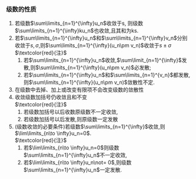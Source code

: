 ### 级数的性质 
1. 若级数$\sum\limits_{n=1}^{\infty}u_n$收敛于s, 则级数$\sum\limits_{n=1}^{\infty}ku_n$也收敛,且其和为ks. 
2. 若$\sum\limits_{n=1}^{\infty}u_n$和$\sum\limits_{n=1}^{\infty}v_n$分别收敛于$s, \sigma$,则$\sum\limits_{n=1}^{\infty}(u_n\pm v_n)$收敛于$s\pm \sigma$  
	$\textcolor{red}{注}$ 
	1. 若$\sum\limits_{n=1}^{\infty}u_n$收敛,$\sum\limit_{n=1}^{\infty}$发散,则$\sum\limits_{n=1}^{\infty}(u_n\pm v_n)$必发散;
	2. 若$\sum\limits_{n=1}^{\infty}u_n$和$\sum\limits_{n=1}^{v_n}$都发散,则$\sum\limits_{n=1}^{\infty}(u_n\pm v_n)$敛散性不定. 
3. 在级数中去掉、加上或改变有限项不会改变级数的敛散性 
4. 收敛级数加括号仍收敛且和不变  
	$\textcolor{red}{注}$ 
	1. 若级数加括号以后收数原级数不一定收敛, 
	2. 若级数加括号以后发散,则原级数一定发散 
5. (级数收敛的必要条件)若级数$\sum\limits_{n=1}^{\infty}$收敛,则$\lim\limits_{n\to \infty}u_n=0$.  
	$\textcolor{red}{注}$ 
	1. 若$\lim\limits_{n\to \infty}u_n=0$则级数$\sum\limits_{n=1}^{\infty}u_n$不一定收效, 
	2. 若$\lim\limits_{n\to \infty}u_n\not= 0$,则级数$\sum\limits_{n=1}^{\infty}u_n$一定发散.
